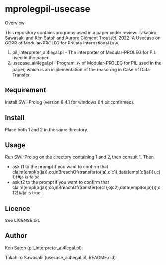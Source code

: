 # mprolegpil-usecase

Overview

This repository contains programs used in a paper under review: Takahiro Sawasaki and Ken Satoh and Aurore Clément Troussel. 2022. A Usecase on GDPR of Modular-PROLEG for Private International Law.

1. pil_interpreter_ai4legal.pl - The interpreter of Modular-PROLEG for PIL used in the paper.
2. usecase_ai4legal.pl - Program $\mathcal{P}_{1}$ of Modular-PROLEG for PIL used in the paper, which is an implementation of the reasoning in Case of Data Transfer.

## Requirement

Install SWI-Prolog (version 8.4.1 for windows 64 bit confirmed).

## Install

Place both 1 and 2 in the same directory.

## Usage

Run SWI-Prolog on the directory containing 1 and 2, then consult 1. Then

- ask t1 to the prompt if you want to confirm that
  claim(empl(o(ja)),co,inBreachOf(transfer(o(ja),o(c1),data(empl(o(ja)))),cj1))#ja is false.
- ask t2 to the prompt if you want to confirm that 
  claim(empl(o(ja)),co,inBreachOf(transfer(o(c1),o(c2),data(empl(o(ja)))),c12))#ja is true.

## Licence

See LICENSE.txt.

## Author

Ken Satoh (pil_interpreter_ai4legal.pl)

Takahiro Sawasaki (usecase_ai4legal.pl, README.md)
